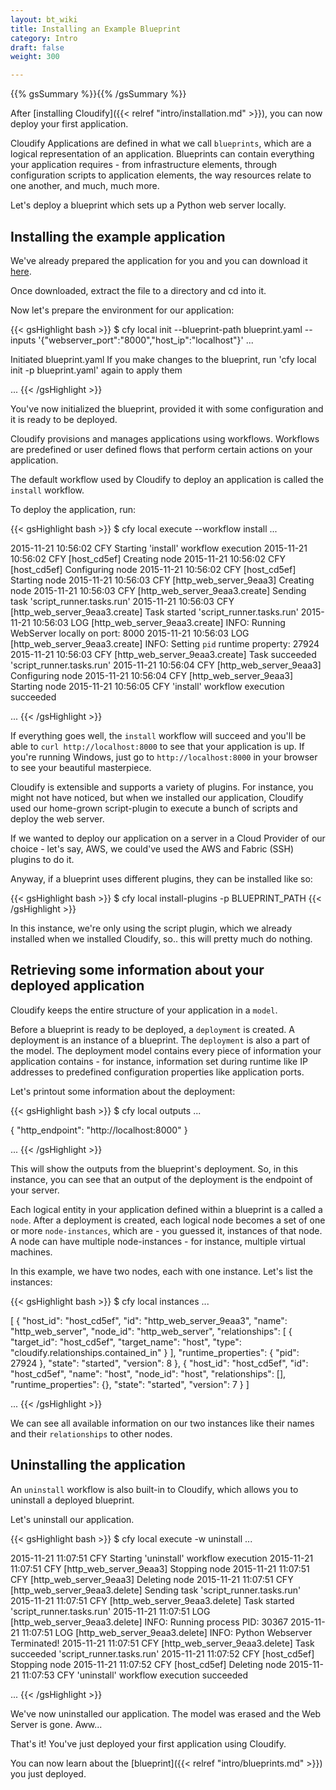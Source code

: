 ```yaml
---
layout: bt_wiki
title: Installing an Example Blueprint
category: Intro
draft: false
weight: 300

---
```

{{% gsSummary %}}{{% /gsSummary %}}


After [installing Cloudify]({{< relref "intro/installation.md" >}}), you can now deploy your first application.

Cloudify Applications are defined in what we call `blueprints`, which are a logical representation of an application.
Blueprints can contain everything your application requires - from infrastructure elements, through configuration scripts to application elements, the way resources relate to one another, and much, much more.

Let's deploy a blueprint which sets up a Python web server locally.


## Installing the example application

We've already prepared the application for you and you can download it [here](https://github.com/cloudify-examples/simple-python-webserver-blueprint/archive/master.zip).

Once downloaded, extract the file to a directory and cd into it.

Now let's prepare the environment for our application:

{{< gsHighlight  bash >}}
$ cfy local init --blueprint-path blueprint.yaml --inputs '{"webserver_port":"8000","host_ip":"localhost"}'
...

Initiated blueprint.yaml
If you make changes to the blueprint, run 'cfy local init -p blueprint.yaml' again to apply them

...
{{< /gsHighlight >}}

You've now initialized the blueprint, provided it with some configuration and it is ready to be deployed.

Cloudify provisions and manages applications using workflows. Workflows are predefined or user defined flows that perform certain actions on your application.

The default workflow used by Cloudify to deploy an application is called the `install` workflow.

To deploy the application, run:

{{< gsHighlight  bash >}}
$ cfy local execute --workflow install
...

2015-11-21 10:56:02 CFY <local> Starting 'install' workflow execution
2015-11-21 10:56:02 CFY <local> [host_cd5ef] Creating node
2015-11-21 10:56:02 CFY <local> [host_cd5ef] Configuring node
2015-11-21 10:56:02 CFY <local> [host_cd5ef] Starting node
2015-11-21 10:56:03 CFY <local> [http_web_server_9eaa3] Creating node
2015-11-21 10:56:03 CFY <local> [http_web_server_9eaa3.create] Sending task 'script_runner.tasks.run'
2015-11-21 10:56:03 CFY <local> [http_web_server_9eaa3.create] Task started 'script_runner.tasks.run'
2015-11-21 10:56:03 LOG <local> [http_web_server_9eaa3.create] INFO: Running WebServer locally on port: 8000
2015-11-21 10:56:03 LOG <local> [http_web_server_9eaa3.create] INFO: Setting `pid` runtime property: 27924
2015-11-21 10:56:03 CFY <local> [http_web_server_9eaa3.create] Task succeeded 'script_runner.tasks.run'
2015-11-21 10:56:04 CFY <local> [http_web_server_9eaa3] Configuring node
2015-11-21 10:56:04 CFY <local> [http_web_server_9eaa3] Starting node
2015-11-21 10:56:05 CFY <local> 'install' workflow execution succeeded

...
{{< /gsHighlight >}}

If everything goes well, the `install` workflow will succeed and you'll be able to `curl http://localhost:8000` to see that your application is up. If you're running Windows, just go to `http://localhost:8000` in your browser to see your beautiful masterpiece.

Cloudify is extensible and supports a variety of plugins. For instance, you might not have noticed, but when we installed our application, Cloudify used our home-grown script-plugin to execute a bunch of scripts and deploy the web server.

If we wanted to deploy our application on a server in a Cloud Provider of our choice - let's say, AWS, we could've used the AWS and Fabric (SSH) plugins to do it.

Anyway, if a blueprint uses different plugins, they can be installed like so:

{{< gsHighlight  bash >}}
$ cfy local install-plugins -p BLUEPRINT_PATH
{{< /gsHighlight >}}

In this instance, we're only using the script plugin, which we already installed when we installed Cloudify, so.. this will pretty much do nothing.


## Retrieving some information about your deployed application

Cloudify keeps the entire structure of your application in a `model`.

Before a blueprint is ready to be deployed, a `deployment` is created. A deployment is an instance of a blueprint. The `deployment` is also a part of the model. The deployment model contains every piece of information your application contains - for instance, information set during runtime like IP addresses to predefined configuration properties like application ports.

Let's printout some information about the deployment:

{{< gsHighlight  bash >}}
$ cfy local outputs
...

{
  "http_endpoint": "http://localhost:8000"
}

...
{{< /gsHighlight >}}

This will show the outputs from the blueprint's deployment. So, in this instance, you can see that an output of the deployment is the endpoint of your server.


Each logical entity in your application defined within a blueprint is a called a `node`. After a deployment is created, each logical node becomes a set of one or more `node-instances`, which are - you guessed it, instances of that node. A node can have multiple node-instances - for instance, multiple virtual machines.

In this example, we have two nodes, each with one instance. Let's list the instances:

{{< gsHighlight  bash >}}
$ cfy local instances
...

[
  {
    "host_id": "host_cd5ef",
    "id": "http_web_server_9eaa3",
    "name": "http_web_server",
    "node_id": "http_web_server",
    "relationships": [
      {
        "target_id": "host_cd5ef",
        "target_name": "host",
        "type": "cloudify.relationships.contained_in"
      }
    ],
    "runtime_properties": {
      "pid": 27924
    },
    "state": "started",
    "version": 8
  },
  {
    "host_id": "host_cd5ef",
    "id": "host_cd5ef",
    "name": "host",
    "node_id": "host",
    "relationships": [],
    "runtime_properties": {},
    "state": "started",
    "version": 7
  }
]

...
{{< /gsHighlight >}}

We can see all available information on our two instances like their names and their `relationships` to other nodes.


## Uninstalling the application

An `uninstall` workflow is also built-in to Cloudify, which allows you to uninstall a deployed blueprint.

Let's uninstall our application.

{{< gsHighlight  bash >}}
$ cfy local execute -w uninstall
...

2015-11-21 11:07:51 CFY <local> Starting 'uninstall' workflow execution
2015-11-21 11:07:51 CFY <local> [http_web_server_9eaa3] Stopping node
2015-11-21 11:07:51 CFY <local> [http_web_server_9eaa3] Deleting node
2015-11-21 11:07:51 CFY <local> [http_web_server_9eaa3.delete] Sending task 'script_runner.tasks.run'
2015-11-21 11:07:51 CFY <local> [http_web_server_9eaa3.delete] Task started 'script_runner.tasks.run'
2015-11-21 11:07:51 LOG <local> [http_web_server_9eaa3.delete] INFO: Running process PID: 30367
2015-11-21 11:07:51 LOG <local> [http_web_server_9eaa3.delete] INFO: Python Webserver Terminated!
2015-11-21 11:07:51 CFY <local> [http_web_server_9eaa3.delete] Task succeeded 'script_runner.tasks.run'
2015-11-21 11:07:52 CFY <local> [host_cd5ef] Stopping node
2015-11-21 11:07:52 CFY <local> [host_cd5ef] Deleting node
2015-11-21 11:07:53 CFY <local> 'uninstall' workflow execution succeeded

...
{{< /gsHighlight >}}

We've now uninstalled our application. The model was erased and the Web Server is gone. Aww...

That's it! You've just deployed your first application using Cloudify.

You can now learn about the [blueprint]({{< relref "intro/blueprints.md" >}}) you just deployed.
